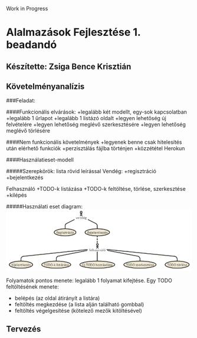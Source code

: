 Work in Progress

# Alalmazások Fejlesztése 1. beadandó

Készítette: Zsiga Bence Krisztián
------

## Követelményanalízis

###Feladat:

####Funkcionális elvárások:
+legalább két modellt, egy-sok kapcsolatban
+legalább 1 űrlapot
+legalább 1 listázó oldalt
+legyen lehetőség új felvételére
+legyen lehetőség meglévő szerkesztésére
+legyen lehetőség meglévő törlésére

####Nem funkcionális követelmények
+legyenek benne csak hitelesítés után elérhető funkciók
+perzisztálás fájlba történjen
+közzététel Herokun

####Használatieset-modell

#####Szerepkörök: lista rövid leírással
Vendég:
+regisztráció
+bejelentkezés

Felhasználó
+TODO-k listázása
+TODO-k feltöltése, törlése, szerkesztése
+kilépés

#####Használati eset diagram:
![modell](/docs/imgs/hemodell.png "Használatieset-modell")

Folyamatok pontos menete: legalább 1 folyamat kifejtése.
Egy TODO feltöltésének menete:
+ belépés (az oldal átirányít a listára)
+ feltöltés megkezdése (a lista alján található gombbal)
+ feltöltés végelgesítése (kötelező mezők kitöltésével)

## Tervezés
